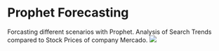 # Prophet Forecasting
Forcasting different scenarios with Prophet.
Analysis of Search Trends compared to Stock Prices of company Mercado.
![](https://mode.com/resources/images/gallery/prophet/prophet_forecast_python.png)
